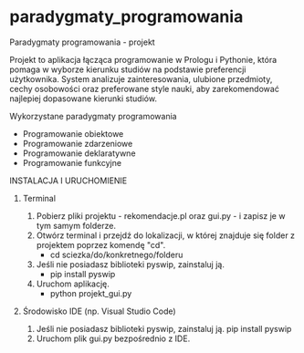 # paradygmaty_programowania
Paradygmaty programowania - projekt

Projekt to aplikacja łącząca programowanie w Prologu i Pythonie, która pomaga w wyborze kierunku studiów na podstawie preferencji użytkownika. System analizuje zainteresowania, ulubione przedmioty, cechy osobowości oraz preferowane style nauki, aby zarekomendować najlepiej dopasowane kierunki studiów.

Wykorzystane paradygmaty programowania
- Programowanie obiektowe 
- Programowanie zdarzeniowe
- Programowanie deklaratywne
- Programowanie funkcyjne

INSTALACJA I URUCHOMIENIE

1. Terminal
   1) Pobierz pliki projektu - rekomendacje.pl oraz gui.py - i zapisz je w tym samym folderze.
   2) Otwórz terminal i przejdź do lokalizacji, w której znajduje się folder z projektem poprzez komendę "cd".
      - cd sciezka/do/konkretnego/folderu
   3) Jeśli nie posiadasz biblioteki pyswip, zainstaluj ją.
      - pip install pyswip
   4) Uruchom aplikację.
      - python projekt_gui.py

2. Środowisko IDE (np. Visual Studio Code)
   1) Jeśli nie posiadasz biblioteki pyswip, zainstaluj ją.
      pip install pyswip
   2) Uruchom plik gui.py bezpośrednio z IDE.

